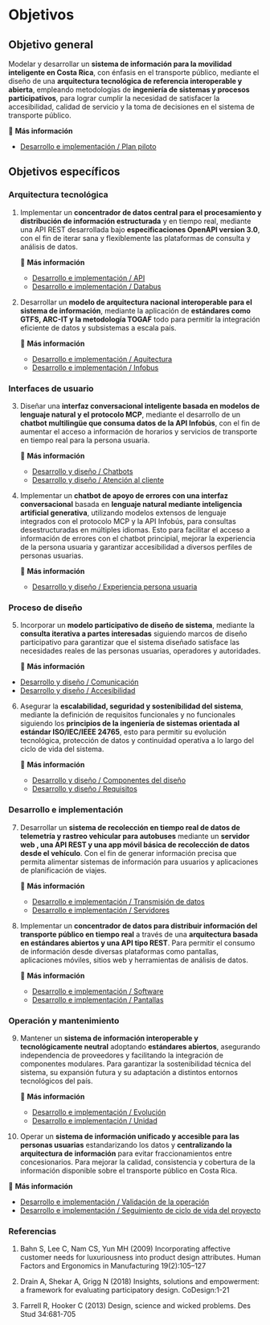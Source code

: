 # Objetivos

## Objetivo general

Modelar y desarrollar un **sistema de información para la movilidad inteligente en Costa Rica**, con énfasis en el transporte público, mediante el diseño de una **arquitectura tecnológica de referencia interoperable y abierta**, empleando metodologías de **ingeniería de sistemas y procesos participativos**, para lograr cumplir la necesidad de satisfacer la accesibilidad, calidad de servicio y la toma de decisiones en el sistema de transporte público.

   📖 **Más información**

   - [Desarrollo e implementación / Plan piloto](/desarrollo/piloto/index.md)

## Objetivos específicos

### Arquitectura tecnológica

1. Implementar un **concentrador de datos central para el procesamiento y distribución de información estructurada** y en tiempo real, mediante una API REST desarrollada bajo **especificaciones OpenAPI version 3.0**, con el fin de iterar sana y flexiblemente las plataformas de consulta y análisis de datos.

   📖 **Más información**

   - [Desarrollo e implementación / API](/desarrollo/componentes/api.md)
   - [Desarrollo e implementación / Databus](/desarrollo/arquitectura/databus.md)

2. Desarrollar un **modelo de arquitectura nacional interoperable para el sistema de información**, mediante la aplicación de **estándares como GTFS, ARC-IT y la metodología TOGAF** todo para permitir la integración eficiente de datos y subsistemas a escala país.

   📖 **Más información**

   - [Desarrollo e implementación / Aquitectura](/desarrollo/arquitectura/index.md)
   - [Desarrollo e implementación / Infobus](/desarrollo/arquitectura/infobus.md)

### Interfaces de usuario

3. Diseñar una **interfaz conversacional inteligente basada en modelos de lenguaje natural y el protocolo MCP**, mediante el desarrollo de un **chatbot multilingüe que consuma datos de la API Infobús**, con el fin de aumentar el acceso a información de horarios y servicios de transporte en tiempo real para la persona usuaria.

   📖 **Más información**

   - [Desarrollo y diseño / Chatbots](/desarrollo/componentes/chatbots.md)
   - [Desarrollo y diseño / Atención al cliente](/desarrollo/diseno/componentes/atencion-cliente.md)

4. Implementar un **chatbot de apoyo de errores con una interfaz conversacional** basada en **lenguaje natural mediante inteligencia artificial generativa**, utilizando modelos extensos de lenguaje integrados con el protocolo MCP y la API Infobús, para consultas desestructuradas en múltiples idiomas. Esto para facilitar el acceso a información de errores con el chatbot principial, mejorar la experiencia de la persona usuaria y garantizar accesibilidad a diversos perfiles de personas usuarias.

   📖 **Más información**

   - [Desarrollo y diseño / Experiencia persona usuaria](/desarrollo/diseno/experiencia/index.md)

### Proceso de diseño

5. Incorporar un **modelo participativo de diseño de sistema**, mediante la **consulta iterativa a partes interesadas** siguiendo marcos de diseño participativo para garantizar que el sistema diseñado satisface las necesidades reales de las personas usuarias, operadores y autoridades.

   📖 **Más información**

- [Desarrollo y diseño / Comunicación](/desarrollo/diseno/componentes/comunicacion.md)
- [Desarrollo y diseño / Accesibilidad](/desarrollo/diseno/experiencia/index.md)
   

6. Asegurar la **escalabilidad, seguridad y sostenibilidad del sistema**, mediante la definición de requisitos funcionales y no funcionales siguiendo los **principios de la ingeniería de sistemas orientada al estándar ISO/IEC/IEEE 24765**, esto para permitir su evolución tecnológica, protección de datos y continuidad operativa a lo largo del ciclo de vida del sistema.

   📖 **Más información**

   - [Desarrollo y diseño / Componentes del diseño](/desarrollo/diseno/componentes/index.md)
   - [Desarrollo y diseño / Requisitos](/desarrollo/diseno/experiencia/requisitos.md)

### Desarrollo e implementación

7. Desarrollar un **sistema de recolección en tiempo real de datos de telemetría y rastreo vehicular para autobuses** mediante un **servidor web , una API REST y una app móvil básica de recolección de datos desde el vehículo**. Con el fin de generar información precisa que permita alimentar sistemas de información para usuarios y aplicaciones de planificación de viajes.

   📖 **Más información**

   - [Desarrollo e implementación / Transmisión de datos](/desarrollo/tecnologias/telecomunicaciones.md)
   - [Desarrollo e implementación / Servidores](/desarrollo/componentes/servidores.md)

8. Implementar un **concentrador de datos para distribuir información del transporte público en tiempo real** a través de una **arquitectura basada en estándares abiertos y una API tipo REST**. Para permitir el consumo de información desde diversas plataformas como pantallas, aplicaciones móviles, sitios web y herramientas de análisis de datos.

   📖 **Más información**

   - [Desarrollo e implementación / Software](/desarrollo/tecnologias/software.md)
   - [Desarrollo e implementación / Pantallas](/desarrollo/componentes/pantallas.md)

### Operación y mantenimiento

9. Mantener un **sistema de información interoperable y tecnológicamente neutral** adoptando **estándares abiertos**, asegurando independencia de proveedores y facilitando la integración de componentes modulares. Para garantizar la sostenibilidad técnica del sistema, su expansión futura y su adaptación a distintos entornos tecnológicos del país.

   📖 **Más información**

   - [Desarrollo e implementación / Evolución](/diseno/operacion/evolucion.md)
   - [Desarrollo e implementación / Unidad](/diseno/operacion/unidad.md)

10. Operar un **sistema de información unificado y accesible para las personas usuarias** estandarizando los datos y **centralizando la arquitectura de información** para evitar fraccionamientos entre concesionarios. Para mejorar la calidad, consistencia y cobertura de la información disponible sobre el transporte público en Costa Rica.

   📖 **Más información**

   - [Desarrollo e implementación / Validación de la operación](/desarrollo/validacion.md)
   - [Desarrollo e implementación / Seguimiento de ciclo de vida del proyecto](/desarrollo/operacion/seguimiento.md)

### Referencias

1. Bahn S, Lee C, Nam CS, Yun MH (2009) Incorporating affective customer needs for luxuriousness into product design attributes. Human Factors and Ergonomics in Manufacturing 19(2):105–127

2. Drain A, Shekar A, Grigg N (2018) Insights, solutions and empowerment: a framework for
   evaluating participatory design. CoDesign:1-21

3. Farrell R, Hooker C (2013) Design, science and wicked problems. Des Stud 34:681-705
